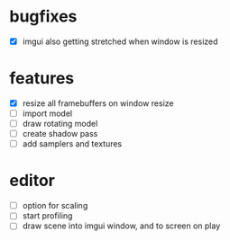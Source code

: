 # bugfixes
- [x] imgui also getting stretched when window is resized

# features
- [x] resize all framebuffers on window resize
- [ ] import model
- [ ] draw rotating model
- [ ] create shadow pass
- [ ] add samplers and textures

# editor
- [ ] option for scaling
- [ ] start profiling
- [ ] draw scene into imgui window, and to screen on play
